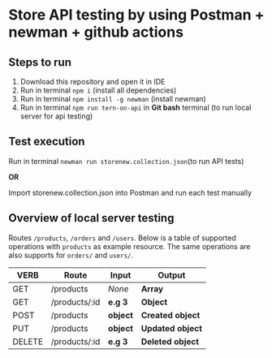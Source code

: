 # Store API testing by using Postman + newman + github actions

## Steps to run

1. Download this repository and open it in IDE
2. Run in terminal `npm i` (install all dependencies)
3. Run in terminal `npm install -g newman` (install newman)
4. Run in terminal `npm run tern-on-api` in **Git bash** terminal (to run local server for api testing)

## Test execution
Run in terminal `newman run storenew.collection.json`(to run API tests)

**OR**

Import storenew.collection.json into Postman and run each test manually

## Overview of local server testing
Routes `/products`, `/orders` and `/users`. Below is a table of supported operations with `products` as example resource. The same operations are also supports for `orders/` and `users/`.

| VERB     |Route          | Input      | Output             |
|----------|---------------|------------|--------------------|
| GET      | /products     | *None*     | **Array**          |
| GET      | /products/:id |  **e.g 3** | **Object**         |
| POST     | /products     | **object** | **Created object** |
| PUT      | /products     | **object** | **Updated object** |
| DELETE   | /products/:id | **e.g 3**  | **Deleted object** |
